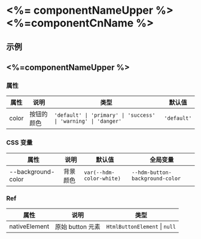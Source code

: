 # <%= componentNameUpper %> <%=componentCnName %>

## 示例

<code src="./demos/demo1.tsx"></code>

## <%=componentNameUpper %>

### 属性

| 属性        | 说明       | 类型         | 默认值      |
| ----------- | ----------| ----------- | ---------- |
| color       | 按钮的颜色  | `'default' \| 'primary' \| 'success' \| 'warning' \| 'danger'` | `'default'` |

### CSS 变量

| 属性               | 说明     | 默认值                    | 全局变量                        |
| ------------------ | -------- | ------------------------- | ------------------------------- |
| --background-color | 背景颜色 | `var(--hdm-color-white)`  | `--hdm-button-background-color` |

### Ref

| 属性          | 说明             | 类型                          |
| ------------- | ---------------- | ----------------------------- |
| nativeElement | 原始 button 元素 | `HtmlButtonElement` \| `null` |